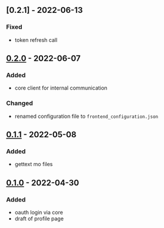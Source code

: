 ## [0.2.1] - 2022-06-13
### Fixed
- token refresh call

## [0.2.0] - 2022-06-07
### Added
- core client for internal communication

### Changed
- renamed configuration file to `frontend_configuration.json`

## [0.1.1] - 2022-05-08
### Added
- gettext mo files

## [0.1.0] - 2022-04-30
### Added
- oauth login via core
- draft of profile page


[0.2.0]: https://github.com/photos-network/frontend/compare/Release/v0.1.0...Release/v0.2.0
[0.1.1]: https://github.com/photos-network/frontend/compare/Release/v0.1.0...Release/v0.1.1
[0.1.0]: https://github.com/photos-network/frontend/releases/tag/Release/v0.0.1

